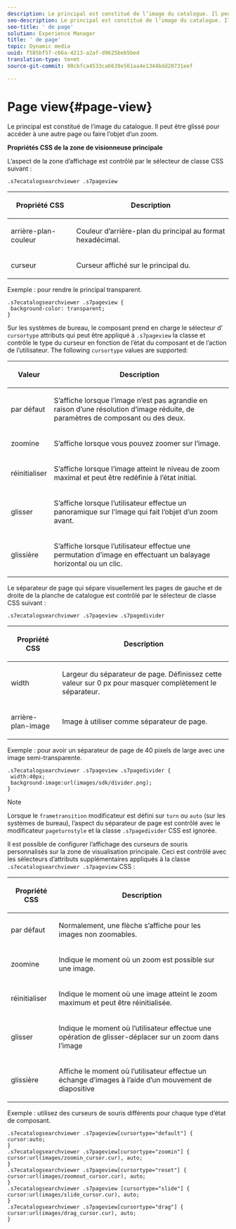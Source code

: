 ```yaml
---
description: Le principal est constitué de l’image du catalogue. Il peut être glissé pour accéder à une autre page ou faire l’objet d’un zoom.
seo-description: Le principal est constitué de l’image du catalogue. Il peut être glissé pour accéder à une autre page ou faire l’objet d’un zoom.
seo-title: ' de page'
solution: Experience Manager
title: ' de page'
topic: Dynamic media
uuid: f585bf57-c66a-4213-a2af-d9625beb5bed
translation-type: tm+mt
source-git-commit: 90cbfca4533ca6639e561aa4e1344bdd20731eef

---
```



# Page view{#page-view}

Le principal est constitué de l’image du catalogue. Il peut être glissé pour accéder à une autre page ou faire l’objet d’un zoom.

<!--<a id="section_061E550C1C1D4DB2BD663A898895B38C"></a>-->

**Propriétés CSS de la zone de visionneuse principale**

L’aspect de la zone d’affichage est contrôlé par le sélecteur de classe CSS suivant :

```
.s7ecatalogsearchviewer .s7pageview
```

<table id="table_94EE3F5BBE4547C0B4943471CEE7EDE4"> 
 <thead> 
  <tr> 
   <th colname="col1" class="entry"> <p> Propriété CSS </p> </th> 
   <th colname="col2" class="entry"> <p>Description </p> </th> 
  </tr> 
 </thead>
 <tbody> 
  <tr> 
   <td colname="col1"> <p> <span class="codeph"> arrière-plan-couleur </span> </p> </td> 
   <td colname="col2"> <p> Couleur d’arrière-plan du principal  au format hexadécimal. </p> </td> 
  </tr> 
  <tr> 
   <td colname="col1"> <p> <span class="codeph"> curseur </span> </p> </td> 
   <td colname="col2"> <p>Curseur affiché sur le  principal du. </p> </td> 
  </tr> 
 </tbody> 
</table>

Exemple : pour rendre le principal transparent.

```
.s7ecatalogsearchviewer .s7pageview { 
 background-color: transparent; 
}
```

Sur les systèmes de bureau, le composant prend en charge le sélecteur d’ `cursortype` attributs qui peut être appliqué à `.s7pageview` la classe et contrôle le type du curseur en fonction de l’état du composant et de l’action de l’utilisateur. The following `cursortype` values are supported:

<table id="table_45B83F6CCDE84C36B0E087CA9144BFE6"> 
 <thead> 
  <tr> 
   <th colname="col1" class="entry"> <p>Valeur </p> </th> 
   <th colname="col2" class="entry"> <p>Description </p> </th> 
  </tr> 
 </thead>
 <tbody> 
  <tr> 
   <td colname="col1"> <p> <span class="codeph"> par défaut </span> </p> </td> 
   <td colname="col2"> <p>S’affiche lorsque l’image n’est pas agrandie en raison d’une résolution d’image réduite, de paramètres de composant ou des deux. </p> </td> 
  </tr> 
  <tr> 
   <td colname="col1"> <p> <span class="codeph"> zoomine </span> </p> </td> 
   <td colname="col2"> <p>S’affiche lorsque vous pouvez zoomer sur l’image. </p> </td> 
  </tr> 
  <tr> 
   <td colname="col1"> <p> <span class="codeph"> réinitialiser </span> </p> </td> 
   <td colname="col2"> <p>S’affiche lorsque l’image atteint le niveau de zoom maximal et peut être redéfinie à l’état initial. </p> </td> 
  </tr> 
  <tr> 
   <td colname="col1"> <p> <span class="codeph"> glisser </span> </p> </td> 
   <td colname="col2"> <p>S’affiche lorsque l’utilisateur effectue un panoramique sur l’image qui fait l’objet d’un zoom avant. </p> </td> 
  </tr> 
  <tr> 
   <td colname="col1"> <p> <span class="codeph"> glissière </span> </p> </td> 
   <td colname="col2"> <p>S’affiche lorsque l’utilisateur effectue une permutation d’image en effectuant un balayage horizontal ou un clic. </p> </td> 
  </tr> 
 </tbody> 
</table>

Le séparateur de page qui sépare visuellement les pages de gauche et de droite de la planche de catalogue est contrôlé par le sélecteur de classe CSS suivant :

`.s7ecatalogsearchviewer .s7pageview .s7pagedivider`

<table id="table_77EBC9A77BF14CF4974F8F43C709A207"> 
 <thead> 
  <tr> 
   <th colname="col1" class="entry"> <p> Propriété CSS </p> </th> 
   <th colname="col2" class="entry"> <p>Description </p> </th> 
  </tr> 
 </thead>
 <tbody> 
  <tr> 
   <td colname="col1"> <p> <span class="codeph"> width </span> </p> </td> 
   <td colname="col2"> <p> Largeur du séparateur de page. Définissez cette valeur sur <span class="codeph"> 0 </span> px pour masquer complètement le séparateur. </p> </td> 
  </tr> 
  <tr> 
   <td colname="col1"> <p> <span class="codeph"> arrière-plan-image </span> </p> </td> 
   <td colname="col2"> <p>Image à utiliser comme séparateur de page. </p> </td> 
  </tr> 
 </tbody> 
</table>

Exemple : pour avoir un séparateur de page de 40 pixels de large avec une image semi-transparente.

```
.s7ecatalogsearchviewer .s7pageview .s7pagedivider { 
 width:40px; 
 background-image:url(images/sdk/divider.png); 
}
```

>[!NOTE]
>
>Lorsque le `frametransition` modificateur est défini sur `turn` ou `auto` (sur les systèmes de bureau), l’aspect du séparateur de page est contrôlé avec le modificateur `pageturnstyle` et la classe `.s7pagedivider` CSS est ignorée.

Il est possible de configurer l’affichage des curseurs de souris personnalisés sur la zone de visualisation principale. Ceci est contrôlé avec les sélecteurs d’attributs supplémentaires appliqués à la classe `.s7ecatalogsearchviewer .s7pageview` CSS :

<table id="table_908164DECF9347A19A9696A23BBDB1A2"> 
 <thead> 
  <tr> 
   <th colname="col1" class="entry"> <p> Propriété CSS </p> </th> 
   <th colname="col2" class="entry"> <p>Description </p> </th> 
  </tr> 
 </thead>
 <tbody> 
  <tr> 
   <td colname="col1"> <p> <span class="codeph"> par défaut </span> </p> </td> 
   <td colname="col2"> <p> Normalement, une flèche s’affiche pour les images non zoomables. </p> </td> 
  </tr> 
  <tr> 
   <td colname="col1"> <p> <span class="codeph"> zoomine </span> </p> </td> 
   <td colname="col2"> <p> Indique le moment où un zoom est possible sur une image. </p> </td> 
  </tr> 
  <tr> 
   <td colname="col1"> <p> <span class="codeph"> réinitialiser </span> </p> </td> 
   <td colname="col2"> <p>Indique le moment où une image atteint le zoom maximum et peut être réinitialisée. </p> </td> 
  </tr> 
  <tr> 
   <td colname="col1"> <p> <span class="codeph"> glisser </span> </p> </td> 
   <td colname="col2"> <p>Indique le moment où l’utilisateur effectue une opération de glisser-déplacer sur un zoom dans l’image </p> </td> 
  </tr> 
  <tr> 
   <td colname="col1"> <p> <span class="codeph"> glissière </span> </p> </td> 
   <td colname="col2"> <p>Affiche le moment où l’utilisateur effectue un échange d’images à l’aide d’un mouvement de diapositive </p> </td> 
  </tr> 
 </tbody> 
</table>

Exemple : utilisez des curseurs de souris différents pour chaque type d’état de composant.

```
.s7ecatalogsearchviewer .s7pageview[cursortype="default"] { 
cursor:auto; 
} 
.s7ecatalogsearchviewer .s7pageview[cursortype="zoomin"] { 
cursor:url(images/zoomin_cursor.cur), auto; 
} 
.s7ecatalogsearchviewer .s7pageview[cursortype="reset"] { 
cursor:url(images/zoomout_cursor.cur), auto; 
} 
.s7ecatalogsearchviewer .s7pageview [cursortype="slide"] { 
cursor:url(images/slide_cursor.cur), auto; 
} 
.s7ecatalogsearchviewer .s7pageview[cursortype="drag"] { 
cursor:url(images/drag_cursor.cur), auto; 
}
```


